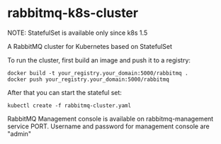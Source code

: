 # rabbitmq-k8s-cluster

NOTE: StatefulSet is available only since k8s 1.5

A RabbitMQ cluster for Kubernetes based on StatefulSet

To run the cluster, first build an image and push it to a registry:

```
docker build -t your_registry.your_domain:5000/rabbitmq .
docker push your_registry.your_domain:5000/rabbitmq
```

After that you can start the stateful set:

```
kubectl create -f rabbitmq-cluster.yaml
```
RabbitMQ Management console is available on rabbitmq-management service PORT. 
Username and password for management console are "admin"
